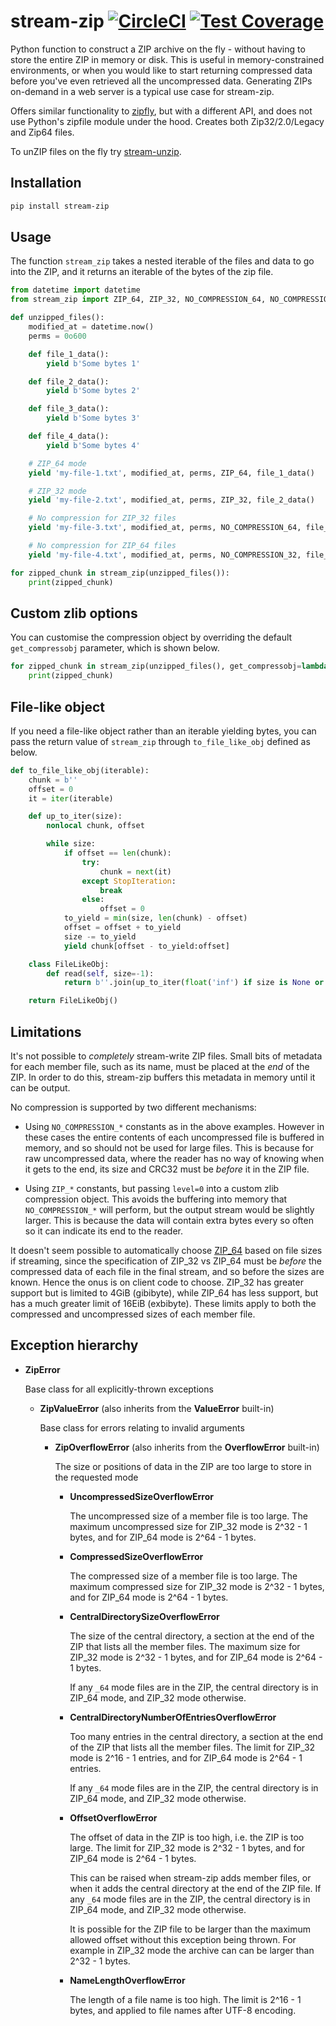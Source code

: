 # stream-zip [![CircleCI](https://circleci.com/gh/uktrade/stream-zip.svg?style=shield)](https://circleci.com/gh/uktrade/stream-zip) [![Test Coverage](https://api.codeclimate.com/v1/badges/80442ee55a1276e83b44/test_coverage)](https://codeclimate.com/github/uktrade/stream-zip/test_coverage)

Python function to construct a ZIP archive on the fly - without having to store the entire ZIP in memory or disk. This is useful in memory-constrained environments, or when you would like to start returning compressed data before you've even retrieved all the uncompressed data. Generating ZIPs on-demand in a web server is a typical use case for stream-zip.

Offers similar functionality to [zipfly](https://github.com/BuzonIO/zipfly), but with a different API, and does not use Python's zipfile module under the hood. Creates both Zip32/2.0/Legacy and Zip64 files.

To unZIP files on the fly try [stream-unzip](https://github.com/uktrade/stream-unzip).


## Installation

```bash
pip install stream-zip
```


## Usage

The function `stream_zip` takes a nested iterable of the files and data to go into the ZIP, and it returns an iterable of the bytes of the zip file.

```python
from datetime import datetime
from stream_zip import ZIP_64, ZIP_32, NO_COMPRESSION_64, NO_COMPRESSION_32, stream_zip

def unzipped_files():
    modified_at = datetime.now()
    perms = 0o600

    def file_1_data():
        yield b'Some bytes 1'

    def file_2_data():
        yield b'Some bytes 2'

    def file_3_data():
        yield b'Some bytes 3'

    def file_4_data():
        yield b'Some bytes 4'

    # ZIP_64 mode
    yield 'my-file-1.txt', modified_at, perms, ZIP_64, file_1_data()

    # ZIP_32 mode
    yield 'my-file-2.txt', modified_at, perms, ZIP_32, file_2_data()

    # No compression for ZIP_32 files
    yield 'my-file-3.txt', modified_at, perms, NO_COMPRESSION_64, file_3_data()

    # No compression for ZIP_64 files
    yield 'my-file-4.txt', modified_at, perms, NO_COMPRESSION_32, file_4_data()

for zipped_chunk in stream_zip(unzipped_files()):
    print(zipped_chunk)
```


## Custom zlib options

You can customise the compression object by overriding the default `get_compressobj` parameter, which is shown below.

```python
for zipped_chunk in stream_zip(unzipped_files(), get_compressobj=lambda: zlib.compressobj(wbits=-zlib.MAX_WBITS, level=9)):
    print(zipped_chunk)
```


## File-like object

If you need a file-like object rather than an iterable yielding bytes, you can pass the return value of `stream_zip` through `to_file_like_obj` defined as below.

```python
def to_file_like_obj(iterable):
    chunk = b''
    offset = 0
    it = iter(iterable)

    def up_to_iter(size):
        nonlocal chunk, offset

        while size:
            if offset == len(chunk):
                try:
                    chunk = next(it)
                except StopIteration:
                    break
                else:
                    offset = 0
            to_yield = min(size, len(chunk) - offset)
            offset = offset + to_yield
            size -= to_yield
            yield chunk[offset - to_yield:offset]

    class FileLikeObj:
        def read(self, size=-1):
            return b''.join(up_to_iter(float('inf') if size is None or size < 0 else size))

    return FileLikeObj()
```


## Limitations

It's not possible to _completely_ stream-write ZIP files. Small bits of metadata for each member file, such as its name, must be placed at the _end_ of the ZIP. In order to do this, stream-zip buffers this metadata in memory until it can be output.

No compression is supported by two different mechanisms:

- Using `NO_COMPRESSION_*` constants as in the above examples. However in these cases the entire contents of each uncompressed file is buffered in memory, and so should not be used for large files. This is because for raw uncompressed data, where the reader has no way of knowing when it gets to the end, its size and CRC32 must be _before_ it in the ZIP file.

- Using `ZIP_*` constants, but passing `level=0` into a custom zlib compression object. This avoids the buffering into memory that `NO_COMPRESSION_*` will perform, but the output stream would be slightly larger. This is because the data will contain extra bytes every so often so it can indicate its end to the reader.

It doesn't seem possible to automatically choose [ZIP_64](https://en.wikipedia.org/wiki/ZIP_(file_format)#ZIP64) based on file sizes if streaming, since the specification of ZIP_32 vs ZIP_64 must be _before_ the compressed data of each file in the final stream, and so before the sizes are known. Hence the onus is on client code to choose. ZIP_32 has greater support but is limited to 4GiB (gibibyte), while ZIP_64 has less support, but has a much greater limit of 16EiB (exbibyte). These limits apply to both the compressed and uncompressed sizes of each member file.


## Exception hierarchy

  - **ZipError**

    Base class for all explicitly-thrown exceptions

    - **ZipValueError** (also inherits from the **ValueError** built-in)

      Base class for errors relating to invalid arguments

      - **ZipOverflowError** (also inherits from the **OverflowError** built-in)

        The size or positions of data in the ZIP are too large to store in the requested mode

        - **UncompressedSizeOverflowError**

          The uncompressed size of a member file is too large. The maximum uncompressed size for ZIP_32 mode is 2^32 - 1 bytes, and for ZIP_64 mode is 2^64 - 1 bytes.

        - **CompressedSizeOverflowError**

          The compressed size of a member file is too large. The maximum compressed size for ZIP_32 mode is 2^32 - 1 bytes, and for ZIP_64 mode is 2^64 - 1 bytes.

        - **CentralDirectorySizeOverflowError**

          The size of the central directory, a section at the end of the ZIP that lists all the member files. The maximum size for ZIP_32 mode is 2^32 - 1 bytes, and for ZIP_64 mode is 2^64 - 1 bytes.

          If any `_64` mode files are in the ZIP, the central directory is in ZIP_64 mode, and ZIP_32 mode otherwise.

        - **CentralDirectoryNumberOfEntriesOverflowError**

          Too many entries in the central directory, a section at the end of the ZIP that lists all the member files. The limit for ZIP_32 mode is 2^16 - 1 entries, and for ZIP_64 mode is 2^64 - 1 entries.

          If any `_64` mode files are in the ZIP, the central directory is in ZIP_64 mode, and ZIP_32 mode otherwise.

        - **OffsetOverflowError**

          The offset of data in the ZIP is too high, i.e. the ZIP is too large. The limit for ZIP_32 mode is 2^32 - 1 bytes, and for ZIP_64 mode is 2^64 - 1 bytes.

          This can be raised when stream-zip adds member files, or when it adds the central directory at the end of the ZIP file. If any `_64` mode files are in the ZIP, the central directory is in ZIP_64 mode, and ZIP_32 mode otherwise.

          It is possible for the ZIP file to be larger than the maximum allowed offset without this exception being thrown. For example in ZIP_32 mode the archive can can be larger than 2^32 - 1 bytes.

        - **NameLengthOverflowError**

          The length of a file name is too high. The limit is 2^16 - 1 bytes, and applied to file names after UTF-8 encoding.
